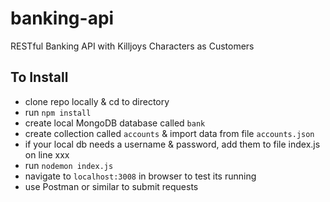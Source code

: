 # banking-api
RESTful Banking API with Killjoys Characters as Customers

## To Install
- clone repo locally & cd to directory
- run `npm install`
- create local MongoDB database called `bank`
- create collection called `accounts` & import data from file `accounts.json`
- if your local db needs a username & password, add them to file index.js on line xxx
- run `nodemon index.js`
- navigate to `localhost:3008` in browser to test its running
- use Postman or similar to submit requests
